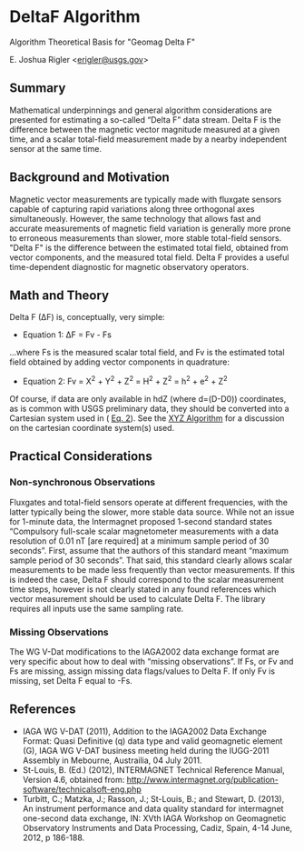 # DeltaF Algorithm
Algorithm Theoretical Basis for "Geomag Delta F"

E. Joshua Rigler &lt;[erigler@usgs.gov](mailto:erigler@usgs.gov)&gt;

## Summary

Mathematical underpinnings and general algorithm considerations are presented
for estimating a so-called “Delta F” data stream. Delta F is the difference
between the magnetic vector magnitude measured at a given time, and a scalar
total-field measurement made by a nearby independent sensor at the same time.


## Background and Motivation

Magnetic vector measurements are typically made with fluxgate sensors capable
of capturing rapid variations along three orthogonal axes simultaneously.
However, the same technology that allows fast and accurate measurements of
magnetic field variation is generally more prone to erroneous measurements
than slower, more stable total-field sensors. "Delta F" is the difference
between the estimated total field, obtained from vector components, and the
measured total field. Delta F provides a useful time-dependent diagnostic for
magnetic observatory operators.

## Math and Theory

Delta F (∆F) is, conceptually, very simple:

- <a name="eq1"></a>Equation 1: ∆F = Fv - Fs

...where Fs is the measured scalar total field, and  Fv is the estimated total
field obtained by adding vector components in quadrature:

- <a name="eq2"></a>Equation 2: Fv = X<sup>2</sup> + Y<sup>2</sup> + Z<sup>2</sup> = H<sup>2</sup> + Z<sup>2</sup> = h<sup>2</sup> + e<sup>2</sup> + Z<sup>2</sup>

Of course, if data are only available in hdZ (where d=(D-D0)) coordinates, as
is common with USGS preliminary data, they should be converted into a Cartesian
system used in ( [Eq. 2](#eq2)). See the [XYZ Algorithm](XYZ.md) for a discussion on the 
cartesian coordinate system(s) used.

## Practical Considerations

### Non-synchronous Observations

Fluxgates and total-field sensors operate at different frequencies, with the
latter typically being the slower, more stable data source. While not an issue
for 1-minute data, the Intermagnet proposed 1-second standard states
“Compulsory full-scale scalar magnetometer  measurements with a data resolution
of 0.01 nT [are required] at a minimum sample period of 30 seconds”. First,
assume that the authors of this standard meant “maximum sample period of 30
seconds”. That said, this standard clearly allows scalar measurements to be
made less frequently than vector measurements. If this is indeed the case,
Delta F should correspond to the scalar measurement time steps, however is not
clearly stated in any found references which vector measurement should be used
to calculate Delta F.  The library requires all inputs use the same sampling rate.

### Missing Observations

The WG V-Dat modifications to the IAGA2002 data exchange format are very
specific about how to deal with “missing observations”. If Fs, or Fv and Fs are
missing, assign missing data flags/values to Delta F. If only Fv is missing,
set Delta F equal to -Fs.

## References

- IAGA WG V-DAT (2011), Addition to the IAGA2002 Data Exchange Format: Quasi
  Definitive (q) data type and valid geomagnetic element (G), IAGA WG V-DAT
  business meeting held during the IUGG-2011 Assembly in Mebourne, Austrailia,
  04 July 2011.
- St-Louis, B. (Ed.) (2012), INTERMAGNET Technical Reference Manual, Version 4.6,
  obtained
  from: http://www.intermagnet.org/publication-software/technicalsoft-eng.php
- Turbitt, C.; Matzka, J.; Rasson, J.; St-Louis, B.; and Stewart, D. (2013), An
  instrument performance and data quality standard for intermagnet one-second
  data exchange, IN: XVth IAGA Workshop on Geomagnetic Observatory Instruments
  and Data Processing, Cadiz, Spain, 4-14 June, 2012, p 186-188.
